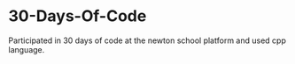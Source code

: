 # 30-Days-Of-Code
Participated in 30 days of code at the newton school platform and used cpp language.
